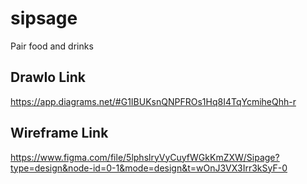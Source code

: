 # sipsage
Pair food and drinks

## DrawIo Link

https://app.diagrams.net/#G1IBUKsnQNPFROs1Hq8I4TqYcmiheQhh-r

## Wireframe Link
https://www.figma.com/file/5lphslryVyCuyfWGkKmZXW/Sipage?type=design&node-id=0-1&mode=design&t=wOnJ3VX3Irr3kSyF-0